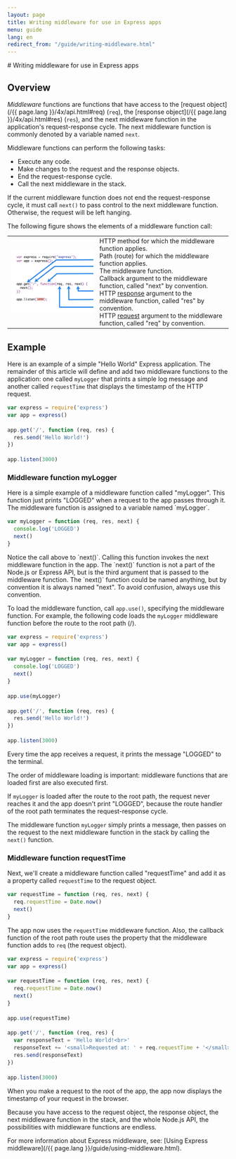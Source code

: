```yaml
---
layout: page
title: Writing middleware for use in Express apps
menu: guide
lang: en
redirect_from: "/guide/writing-middleware.html"
---
```

<div id="page-doc" markdown="1">
# Writing middleware for use in Express apps

<h2>Overview</h2>

_Middleware_ functions are functions that have access to the [request object](/{{ page.lang }}/4x/api.html#req)  (`req`), the [response object](/{{ page.lang }}/4x/api.html#res) (`res`), and the next middleware function in the application's request-response cycle. The next middleware function is commonly denoted by a variable named `next`.

Middleware functions can perform the following tasks:

* Execute any code.
* Make changes to the request and the response objects.
* End the request-response cycle.
* Call the next middleware in the stack.

If the current middleware function does not end the request-response cycle, it must call `next()` to pass control to the next middleware function. Otherwise, the request will be left hanging.

The following figure shows the elements of a middleware function call:

<table id="mw-fig">
<tr><td id="mw-fig-imgcell">
<img src="/images/express-mw.png" id="mw-fig-img" />
</td>
<td class="mw-fig-callouts">
<div class="callout" id="callout1">HTTP method for which the middleware function applies.</div>

<div class="callout" id="callout2">Path (route) for which the middleware function applies.</div>

<div class="callout" id="callout3">The middleware function.</div>

<div class="callout" id="callout4">Callback argument to the middleware function, called "next" by convention.</div>

<div class="callout" id="callout5">HTTP <a href="/{{ page.lang }}/4x/api.html#res">response</a> argument to the middleware function, called "res" by convention.</div>

<div class="callout" id="callout6">HTTP <a href="/{{ page.lang }}/4x/api.html#req">request</a> argument to the middleware function, called "req" by convention.</div>
</td></tr>
</table>

<h2>Example</h2>

Here is an example of a simple "Hello World" Express application.
The remainder of this article will define and add two middleware functions to the application:
one called `myLogger` that prints a simple log message and another called `requestTime` that
displays the timestamp of the HTTP request.

```js
var express = require('express')
var app = express()

app.get('/', function (req, res) {
  res.send('Hello World!')
})

app.listen(3000)
```

<h3>Middleware function myLogger</h3>
Here is a simple example of a middleware function called "myLogger". This function just prints "LOGGED" when a request to the app passes through it. The middleware function is assigned to a variable named `myLogger`.

```js
var myLogger = function (req, res, next) {
  console.log('LOGGED')
  next()
}
```

<div class="doc-box doc-notice" markdown="1">
Notice the call above to `next()`.  Calling this function invokes the next middleware function in the app.
The `next()` function is not a part of the Node.js or Express API, but is the third argument that is passed to the middleware function.  The `next()` function could be named anything, but by convention it is always named "next".
To avoid confusion, always use this convention.
</div>

To load the middleware function, call `app.use()`, specifying the middleware function.
For example, the following code loads the `myLogger` middleware function before the route to the root path (/).

```js
var express = require('express')
var app = express()

var myLogger = function (req, res, next) {
  console.log('LOGGED')
  next()
}

app.use(myLogger)

app.get('/', function (req, res) {
  res.send('Hello World!')
})

app.listen(3000)
```

Every time the app receives a request, it prints the message "LOGGED" to the terminal.

The order of middleware loading is important: middleware functions that are loaded first are also executed first.

If `myLogger` is loaded after the route to the root path, the request never reaches it and the app doesn't print "LOGGED", because the route handler of the root path terminates the request-response cycle.

The middleware function `myLogger` simply prints a message, then passes on the request to the next middleware function in the stack by calling the `next()` function.

<h3>Middleware function requestTime</h3>

Next, we'll create a middleware function called "requestTime" and add it as a property called `requestTime`
to the request object.

```js
var requestTime = function (req, res, next) {
  req.requestTime = Date.now()
  next()
}
```

The app now uses the `requestTime` middleware function. Also, the callback function of the root path route uses the property that the middleware function adds to `req` (the request object).

```js
var express = require('express')
var app = express()

var requestTime = function (req, res, next) {
  req.requestTime = Date.now()
  next()
}

app.use(requestTime)

app.get('/', function (req, res) {
  var responseText = 'Hello World!<br>'
  responseText += '<small>Requested at: ' + req.requestTime + '</small>'
  res.send(responseText)
})

app.listen(3000)
```

When you make a request to the root of the app, the app now displays the timestamp of your request in the browser.

Because you have access to the request object, the response object, the next middleware function in the stack, and the whole Node.js API, the possibilities with middleware functions are endless.

For more information about Express middleware, see: [Using Express middleware](/{{ page.lang }}/guide/using-middleware.html).
</div>
